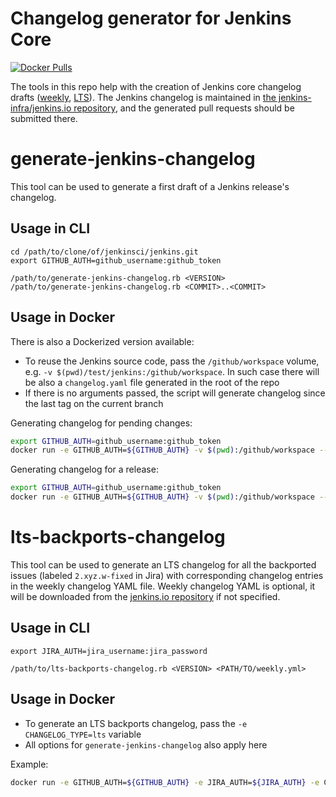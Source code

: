 Changelog generator for Jenkins Core
====================

[![Docker Pulls](https://img.shields.io/docker/pulls/jenkins/core-changelog-generator)](https://hub.docker.com/repository/docker/jenkins/core-changelog-generator)

The tools in this repo help with the creation of Jenkins core changelog drafts ([weekly](https://jenkins.io/changelog/), [LTS](https://jenkins.io/changelog-stable/)).
The Jenkins changelog is maintained in [the jenkins-infra/jenkins.io repository](https://github.com/jenkins-infra/jenkins.io/tree/master/content/_data/changelogs), and the generated pull requests should be submitted there.

# generate-jenkins-changelog

This tool can be used to generate a first draft of a Jenkins release's changelog.

## Usage in CLI

```
cd /path/to/clone/of/jenkinsci/jenkins.git
export GITHUB_AUTH=github_username:github_token

/path/to/generate-jenkins-changelog.rb <VERSION>
/path/to/generate-jenkins-changelog.rb <COMMIT>..<COMMIT>
```

## Usage in Docker

There is also a Dockerized version available:

* To reuse the Jenkins source code, pass the `/github/workspace` volume, e.g. `-v $(pwd)/test/jenkins:/github/workspace`.
  In such case there will be also a `changelog.yaml` file generated in the root of the repo
* If there is no arguments passed, the script will generate changelog since the last tag on the current branch

Generating changelog for pending changes:

```sh
export GITHUB_AUTH=github_username:github_token
docker run -e GITHUB_AUTH=${GITHUB_AUTH} -v $(pwd):/github/workspace --rm jenkins/core-changelog-generator
```

Generating changelog for a release:

```sh
export GITHUB_AUTH=github_username:github_token
docker run -e GITHUB_AUTH=${GITHUB_AUTH} -v $(pwd):/github/workspace --rm jenkins/core-changelog-generator 2.204
```

# lts-backports-changelog

This tool can be used to generate an LTS changelog for all the backported issues (labeled `2.xyz.w-fixed` in Jira) with corresponding changelog entries in the weekly changelog YAML file.
Weekly changelog YAML is optional, it will be downloaded from the [jenkins.io repository](https://github.com/jenkins-infra/jenkins.io/blob/master/content/_data/changelogs/weekly.yml) if not specified.

## Usage in CLI

```
export JIRA_AUTH=jira_username:jira_password

/path/to/lts-backports-changelog.rb <VERSION> <PATH/TO/weekly.yml>
```

## Usage in Docker

* To generate an LTS backports changelog, pass the `-e CHANGELOG_TYPE=lts` variable
* All options for `generate-jenkins-changelog` also apply here

Example:

```sh
docker run -e GITHUB_AUTH=${GITHUB_AUTH} -e JIRA_AUTH=${JIRA_AUTH} -e CHANGELOG_TYPE=lts -v $(pwd):/github/workspace --rm jenkins/core-changelog-generator 2.109.2
```
